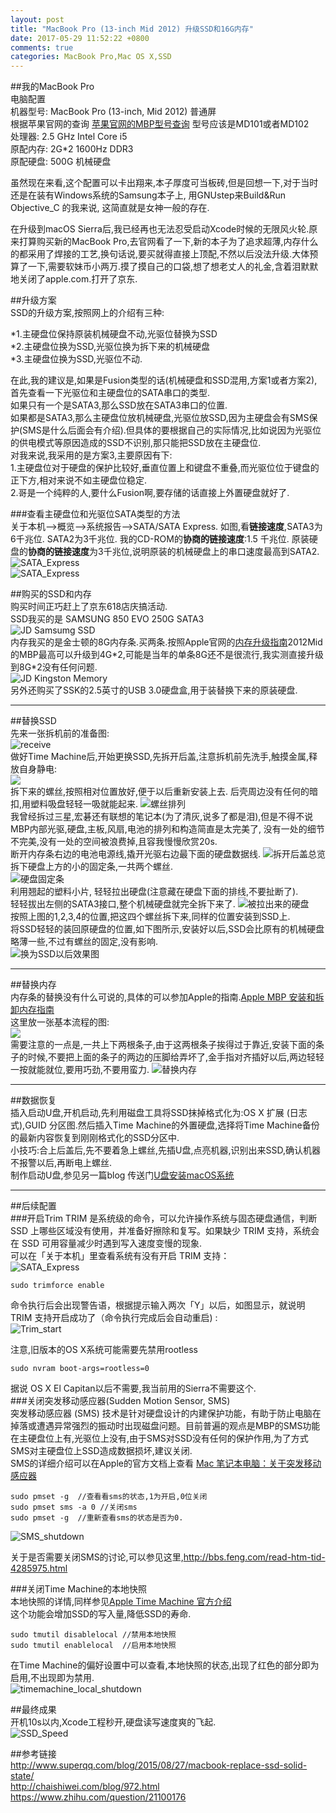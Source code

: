 ```yaml
---
layout: post
title: "MacBook Pro (13-inch Mid 2012) 升级SSD和16G内存"
date: 2017-05-29 11:52:22 +0800
comments: true
categories: MacBook Pro,Mac OS X,SSD
---  
```


##我的MacBook Pro  
电脑配置  
机器型号: MacBook Pro (13-inch, Mid 2012) 普通屏  
根据苹果官网的查询 [苹果官网的MBP型号查询](https://support.apple.com/zh-cn/HT201300) 型号应该是MD101或者MD102  
处理器: 2.5 GHz Intel Core i5  
原配内存: 2G*2 1600Hz DDR3  
原配硬盘: 500G 机械硬盘  

虽然现在来看,这个配置可以卡出翔来,本子厚度可当板砖,但是回想一下,对于当时还是在装有Windows系统的Samsung本子上, 用GNUstep来Build&Run Objective_C 的我来说, 这简直就是女神一般的存在.

在升级到macOS Sierra后,我已经再也无法忍受启动Xcode时候的无限风火轮.原来打算购买新的MacBook Pro,去官网看了一下,新的本子为了追求超薄,内存什么的都采用了焊接的工艺,换句话说,要买就得直接上顶配,不然以后没法升级.大体预算了一下,需要软妹币小两万.摸了摸自己的口袋,想了想老丈人的礼金,含着泪默默地关闭了apple.com.打开了京东.  

##升级方案  
SSD的升级方案,按照网上的介绍有三种:  

*1.主硬盘位保持原装机械硬盘不动,光驱位替换为SSD  
*2.主硬盘位换为SSD,光驱位换为拆下来的机械硬盘  
*3.主硬盘位换为SSD,光驱位不动.  
 
在此,我的建议是,如果是Fusion类型的话(机械硬盘和SSD混用,方案1或者方案2),首先查看一下光驱位和主硬盘位的SATA串口的类型.  
如果只有一个是SATA3,那么SSD放在SATA3串口的位置.  
如果都是SATA3,那么主硬盘位放机械硬盘,光驱位放SSD,因为主硬盘会有SMS保护(SMS是什么后面会有介绍).但具体的要根据自己的实际情况,比如说因为光驱位的供电模式等原因造成的SSD不识别,那只能把SSD放在主硬盘位.  
对我来说,我采用的是方案3,主要原因有下:  
1.主硬盘位对于硬盘的保护比较好,垂直位置上和键盘不重叠,而光驱位位于键盘的正下方,相对来说不如主硬盘位稳定.  
2.哥是一个纯粹的人,要什么Fusion啊,要存储的话直接上外置硬盘就好了.  

###查看主硬盘位和光驱位SATA类型的方法  
关于本机-->概览-->系统报告-->SATA/SATA Express. 如图,看**链接速度**,SATA3为6千兆位. SATA2为3千兆位. 我的CD-ROM的**协商的链接速度**:1.5 千兆位. 原装硬盘的**协商的链接速度**为3千兆位,说明原装的机械硬盘上的串口速度最高到SATA2.  
![SATA_Express](/blog_reference_image/2017/5/disk_sata.jpg)  
![SATA_Express](/blog_reference_image/2017/5/cd-rom_sata.jpg)  

##购买的SSD和内存  
购买时间正巧赶上了京东618店庆搞活动.  
SSD我买的是 SAMSUNG 850 EVO 250G SATA3  
![JD Samsumg SSD](/blog_reference_image/2017/5/jd_ssd.jpg)  
内存我买的是金士顿的8G内存条.买两条.按照Apple官网的[内存升级指南](https://support.apple.com/zh-cn/HT201165)2012Mid的MBP最高可以升级到4G\*2,可能是当年的单条8G还不是很流行,我实测直接升级到8G\*2没有任何问题.  
![JD Kingston Memory](/blog_reference_image/2017/5/jd_memory.jpg)  
另外还购买了SSK的2.5英寸的USB 3.0硬盘盒,用于装替换下来的原装硬盘. 

------
##替换SSD  
先来一张拆机前的准备图:  
![receive](/blog_reference_image/2017/5/IMG_4026.jpg)  
做好Time Machine后,开始更换SSD,先拆开后盖,注意拆机前先洗手,触摸金属,释放自身静电:  
![](https://support.apple.com/library/content/dam/edam/applecare/images/zh_CN/macbookpro/13_bottom_case_removal.png)  
拆下来的螺丝,按照相对位置放好,便于以后重新安装上去. 后壳周边没有任何的暗扣,用塑料吸盘轻轻一吸就能起来.
![螺丝排列](/blog_reference_image/2017/5/IMG_4027.jpg)  
我曾经拆过三星,宏碁还有联想的笔记本(为了清灰,说多了都是泪),但是不得不说MBP内部光驱,硬盘,主板,风扇,电池的排列和构造简直是太完美了, 没有一处的细节不完美,没有一处的空间被浪费掉,且容我慢慢欣赏20s.  
断开内存条右边的电池电源线,撬开光驱右边最下面的硬盘数据线. 
![拆开后盖总览](/blog_reference_image/2017/5/IMG_4028.jpg)  
拆下硬盘上方的小的固定条,一共两个螺丝.  
![硬盘固定条](/blog_reference_image/2017/5/IMG_4032.jpg)  
利用翘起的塑料小片, 轻轻拉出硬盘(注意藏在硬盘下面的排线,不要扯断了).  
轻轻拔出左侧的SATA3接口,整个机械硬盘就完全拆下来了.
![被拉出来的硬盘](/blog_reference_image/2017/5/IMG_4033.jpg)  
按照上图的1,2,3,4的位置,把这四个螺丝拆下来,同样的位置安装到SSD上.  
将SSD轻轻的装回原硬盘的位置,如下图所示,安装好以后,SSD会比原有的机械硬盘略薄一些,不过有螺丝的固定,没有影响.   
![换为SSD以后效果图](/blog_reference_image/2017/5/IMG_4035.jpg)  

------
##替换内存  
内存条的替换没有什么可说的,具体的可以参加Apple的指南.[Apple MBP 安装和拆卸内存指南](https://support.apple.com/zh-cn/HT201165)  
这里放一张基本流程的图:  
![](https://support.apple.com/library/content/dam/edam/applecare/images/zh_CN/macbookpro/13_insert_memory.png)  
需要注意的一点是,一共上下两根条子,由于这两根条子挨得过于靠近,安装下面的条子的时候,不要把上面的条子的两边的压脚给弄坏了,金手指对齐插好以后,两边轻轻一按就能就位,要用巧劲,不要用蛮力.
![替换内存](/blog_reference_image/2017/5/IMG_4030.jpg)  

------
##数据恢复  
插入启动U盘,开机启动,先利用磁盘工具将SSD抹掉格式化为:OS X 扩展 (日志式),GUID 分区图.然后插入Time Machine的外置硬盘,选择将Time Machine备份的最新内容恢复到刚刚格式化的SSD分区中.  
小技巧:合上后盖后,先不要着急上螺丝,先插U盘,点亮机器,识别出来SSD,确认机器不报警以后,再断电上螺丝.  
制作启动U盘,参见另一篇blog 传送门[U盘安装macOS系统](/blog/20170529/install-macos-by-u-disk.html)    

------
##后续配置  
###开启Trim 
TRIM 是系统级的命令，可以允许操作系统与固态硬盘通信，判断 SSD 上哪些区域没有使用，并准备好擦除和复写。如果缺少 TRIM 支持，系统会在 SSD 可用容量减少时遇到写入速度变慢的现象.  
可以在「关于本机」里查看系统有没有开启 TRIM 支持：  
![SATA_Express](/blog_reference_image/2017/5/disk_sata.jpg)  
```
sudo trimforce enable
```  
命令执行后会出现警告语，根据提示输入两次「Y」以后，如图显示，就说明 TRIM 支持开启成功了（命令执行完成后会自动重启) :  
![Trim_start](/blog_reference_image/2017/5/trim_start.jpg)  

注意,旧版本的OS X系统可能需要先禁用rootless  
```
sudo nvram boot-args=rootless=0
```  
据说 OS X El Capitan以后不需要,我当前用的Sierra不需要这个.  
###关闭突发移动感应器(Sudden Motion Sensor, SMS)  
突发移动感应器 (SMS) 技术是针对硬盘设计的内建保护功能，有助于防止电脑在掉落或遭遇异常强烈的振动时出现磁盘问题。目前普遍的观点是MBP的SMS功能在主硬盘位上有,光驱位上没有,由于SMS对SSD没有任何的保护作用,为了方式SMS对主硬盘位上SSD造成数据损坏,建议关闭.  
SMS的详细介绍可以在Apple的官方文档上查看 [Mac 笔记本电脑：关于突发移动感应器](https://support.apple.com/zh-cn/HT201666)  
```
sudo pmset -g  //查看看sms的状态,1为开启,0位关闭  
sudo pmset sms -a 0 //关闭sms  
sudo pmset -g  //重新查看sms的状态是否为0.  
```  
![SMS_shutdown](/blog_reference_image/2017/5/shutdown_pmset)  

关于是否需要关闭SMS的讨论,可以参见这里,http://bbs.feng.com/read-htm-tid-4285975.html  

###关闭Time Machine的本地快照  
本地快照的详情,同样参见[Apple Time Machine 官方介绍](https://support.apple.com/kb/PH25723?viewlocale=zh_CN&locale=zh_CN)  
这个功能会增加SSD的写入量,降低SSD的寿命. 

```
sudo tmutil disablelocal //禁用本地快照
sudo tmutil enablelocal  //启用本地快照
```  
在Time Machine的偏好设置中可以查看,本地快照的状态,出现了红色的部分即为启用,不出现即为禁用.  
![timemachine_local_shutdown](/blog_reference_image/2017/5/shutdown_pmset)  


##最终成果  
开机10s以内,Xcode工程秒开,硬盘读写速度爽的飞起.  
![SSD_Speed](/blog_reference_image/2017/5/IMG_4036.jpg)  

##参考链接  
http://www.superqq.com/blog/2015/08/27/macbook-replace-ssd-solid-state/  
http://chaishiwei.com/blog/972.html  
https://www.zhihu.com/question/21100176  




    
    